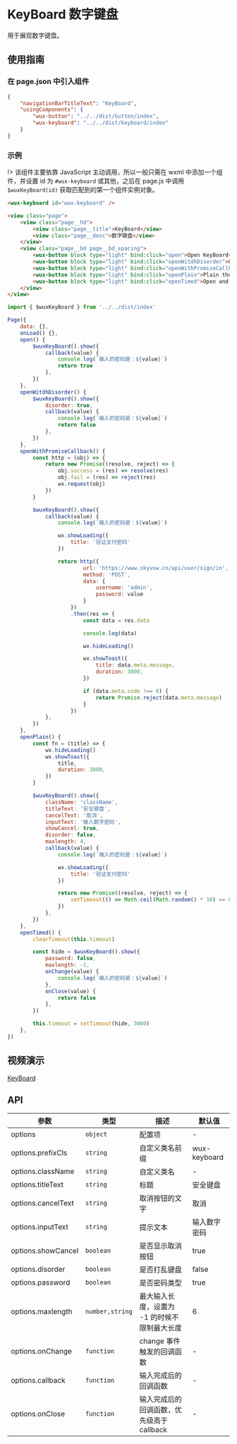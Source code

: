 # KeyBoard 数字键盘

用于展现数字键盘。

## 使用指南

### 在 page.json 中引入组件

```json
{
    "navigationBarTitleText": "KeyBoard",
    "usingComponents": {
        "wux-button": "../../dist/button/index",
        "wux-keyboard": "../../dist/keyboard/index"
    }
}
```

### 示例

!> 该组件主要依靠 JavaScript 主动调用，所以一般只需在 wxml 中添加一个组件，并设置 id 为 `#wux-keyboard` 或其他，之后在 page.js 中调用 `$wuxKeyBoard(id)` 获取匹配到的第一个组件实例对象。

```html
<wux-keyboard id="wux-keyboard" />

<view class="page">
    <view class="page__hd">
        <view class="page__title">KeyBoard</view>
        <view class="page__desc">数字键盘</view>
    </view>
    <view class="page__bd page__bd_spacing">
        <wux-button block type="light" bind:click="open">Open KeyBoard</wux-button>
        <wux-button block type="light" bind:click="openWitdhDisorder">Open a disorderly KeyBoard</wux-button>
        <wux-button block type="light" bind:click="openWithPromiseCallback">Open KeyBoard with promise callback</wux-button>
        <wux-button block type="light" bind:click="openPlain">Plain theme</wux-button>
        <wux-button block type="light" bind:click="openTimed">Open and close</wux-button>
    </view>
</view>
```

```js
import { $wuxKeyBoard } from '../../dist/index'

Page({
    data: {},
    onLoad() {},
    open() {
        $wuxKeyBoard().show({
            callback(value) {
                console.log(`输入的密码是：${value}`)
                return true
            },
        })
    },
    openWitdhDisorder() {
        $wuxKeyBoard().show({
            disorder: true,
            callback(value) {
                console.log(`输入的密码是：${value}`)
                return false
            },
        })
    },
    openWithPromiseCallback() {
        const http = (obj) => {
            return new Promise((resolve, reject) => {
                obj.success = (res) => resolve(res)
                obj.fail = (res) => reject(res)
                wx.request(obj)
            })
        }

        $wuxKeyBoard().show({
            callback(value) {
                console.log(`输入的密码是：${value}`)

                wx.showLoading({
                    title: '验证支付密码'
                })

                return http({
                        url: 'https://www.skyvow.cn/api/user/sign/in',
                        method: 'POST',
                        data: {
                            username: 'admin',
                            password: value
                        }
                    })
                    .then(res => {
                        const data = res.data

                        console.log(data)

                        wx.hideLoading()

                        wx.showToast({
                            title: data.meta.message,
                            duration: 3000,
                        })

                        if (data.meta.code !== 0) {
                            return Promise.reject(data.meta.message)
                        }
                    })
            },
        })
    },
    openPlain() {
        const fn = (title) => {
            wx.hideLoading()
            wx.showToast({
                title,
                duration: 3000,
            })
        }

        $wuxKeyBoard().show({
            className: 'className',
            titleText: '安全键盘',
            cancelText: '取消',
            inputText: '输入数字密码',
            showCancel: true,
            disorder: false,
            maxlength: 4,
            callback(value) {
                console.log(`输入的密码是：${value}`)

                wx.showLoading({
                    title: '验证支付密码'
                })

                return new Promise((resolve, reject) => {
                    setTimeout(() => Math.ceil(Math.random() * 10) >= 6 ? resolve(fn('密码正确')) : reject(fn('密码错误')), 3000)
                })
            },
        })
    },
    openTimed() {
        clearTimeout(this.timeout)

        const hide = $wuxKeyBoard().show({
            password: false,
            maxlength: -1,
            onChange(value) {
                console.log(`输入的密码是：${value}`)
            },
            onClose(value) {
                return false
            },
        })

        this.timeout = setTimeout(hide, 3000)
    },
})
```

## 视频演示

[KeyBoard](./_media/keyboard.mp4 ':include :type=iframe width=375px height=667px')

## API

| 参数 | 类型 | 描述 | 默认值 |
| --- | --- | --- | --- |
| options | <code>object</code> | 配置项 | - |
| options.prefixCls | <code>string</code> | 自定义类名前缀 | wux-keyboard |
| options.className | <code>string</code> | 自定义类名 | - |
| options.titleText | <code>string</code> | 标题 | 安全键盘 |
| options.cancelText | <code>string</code> | 取消按钮的文字 | 取消 |
| options.inputText | <code>string</code> | 提示文本 | 输入数字密码 |
| options.showCancel | <code>boolean</code> | 是否显示取消按钮 | true |
| options.disorder | <code>boolean</code> | 是否打乱键盘 | false |
| options.password | <code>boolean</code> | 是否密码类型 | true |
| options.maxlength | <code>number,string</code> | 最大输入长度，设置为 -1 的时候不限制最大长度 | 6 |
| options.onChange | <code>function</code> | change 事件触发的回调函数 | - |
| options.callback | <code>function</code> | 输入完成后的回调函数 | - |
| options.onClose | <code>function</code> | 输入完成后的回调函数，优先级高于 callback | - |
